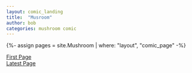 ```yaml
---
layout: comic_landing
title:  "Musroom"
author: bob
categories: mushroom comic
---
```


{%- assign pages = site.Mushroom | where: "layout", "comic_page" -%}

<div>
<a href="{{ site.baseurl }}{{ pages[0].url }}">First Page</a>
</div>

<div>
<a href="{{ site.baseurl }}{{ pages[-1].url }}">Latest Page</a>
</div>